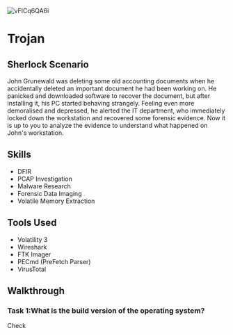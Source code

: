 
![vFICq6QA6i](https://github.com/user-attachments/assets/366e4b8f-f8a6-4817-b977-f65b882edd36)

# Trojan

## Sherlock Scenario
John Grunewald was deleting some old accounting documents when he accidentally deleted an important document he had been working on. He panicked and downloaded software to recover the document, but after installing it, his PC started behaving strangely. Feeling even more demoralised and depressed, he alerted the IT department, who immediately locked down the workstation and recovered some forensic evidence. Now it is up to you to analyze the evidence to understand what happened on John's workstation.

## Skills
- DFIR
- PCAP Investigation
- Malware Research
- Forensic Data Imaging
- Volatile Memory Extraction

## Tools Used
- Volatility 3
- Wireshark
- FTK Imager
- PECmd (PreFetch Parser)
- VirusTotal

## Walkthrough

### Task 1:What is the build version of the operating system?
Check 
